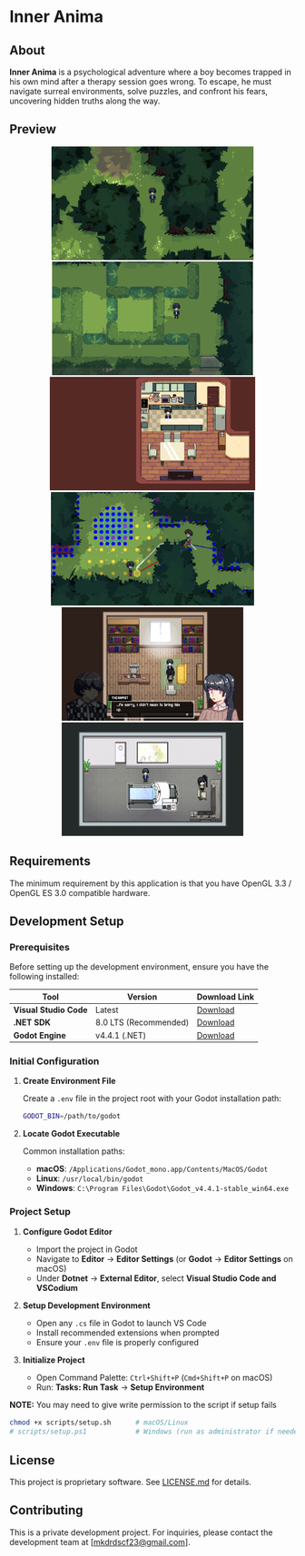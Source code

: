 # Inner Anima

## About

**Inner Anima** is a psychological adventure where a boy becomes trapped in his own mind after a therapy session goes wrong. To escape, he must navigate surreal environments, solve puzzles, and confront his fears, uncovering hidden truths along the way.

## Preview

<div align="center">
	<img src="assets/preview1.png" alt="Preview 1" height="200"/>
	<img src="assets/preview2.png" alt="Preview 2" height="200"/>
</div>

<div align="center">
   <img src="assets/preview3.png" alt="Preview 3" height="200"/>
   <img src="assets/preview4.png" alt="Preview 4" height="200"/>
</div>

<div align="center">
   <img src="assets/preview5.png" alt="Preview 5" height="200"/>
   <img src="assets/preview6.png" alt="Preview 6" height="200"/>
</div>

## Requirements

The minimum requirement by this application is that you have OpenGL 3.3 / OpenGL ES 3.0 compatible hardware.

## Development Setup

### Prerequisites

Before setting up the development environment, ensure you have the following installed:

| Tool                   | Version               | Download Link                                                      |
| ---------------------- | --------------------- | ------------------------------------------------------------------ |
| **Visual Studio Code** | Latest                | [Download](https://code.visualstudio.com/Download)                 |
| **.NET SDK**           | 8.0 LTS (Recommended) | [Download](https://dotnet.microsoft.com/en-us/download)            |
| **Godot Engine**       | v4.4.1 (.NET)         | [Download](https://godotengine.org/download/archive/4.4.1-stable/) |

### Initial Configuration

1. **Create Environment File**

   Create a `.env` file in the project root with your Godot installation path:

   ```bash
   GODOT_BIN=/path/to/godot
   ```

2. **Locate Godot Executable**

   Common installation paths:

   - **macOS**: `/Applications/Godot_mono.app/Contents/MacOS/Godot`
   - **Linux**: `/usr/local/bin/godot`
   - **Windows**: `C:\Program Files\Godot\Godot_v4.4.1-stable_win64.exe`

### Project Setup

1. **Configure Godot Editor**

   - Import the project in Godot
   - Navigate to **Editor** → **Editor Settings** (or **Godot** → **Editor Settings** on macOS)
   - Under **Dotnet** → **External Editor**, select **Visual Studio Code and VSCodium**

2. **Setup Development Environment**

   - Open any `.cs` file in Godot to launch VS Code
   - Install recommended extensions when prompted
   - Ensure your `.env` file is properly configured

3. **Initialize Project**
   - Open Command Palette: `Ctrl+Shift+P` (`Cmd+Shift+P` on macOS)
   - Run: **Tasks: Run Task** → **Setup Environment**

**NOTE:** You may need to give write permission to the script if setup fails

```bash
chmod +x scripts/setup.sh      # macOS/Linux
# scripts/setup.ps1            # Windows (run as administrator if needed)
```

## License

This project is proprietary software. See [LICENSE.md](LICENSE.md) for details.

## Contributing

This is a private development project. For inquiries, please contact the development team at [mkdrdscf23@gmail.com].

